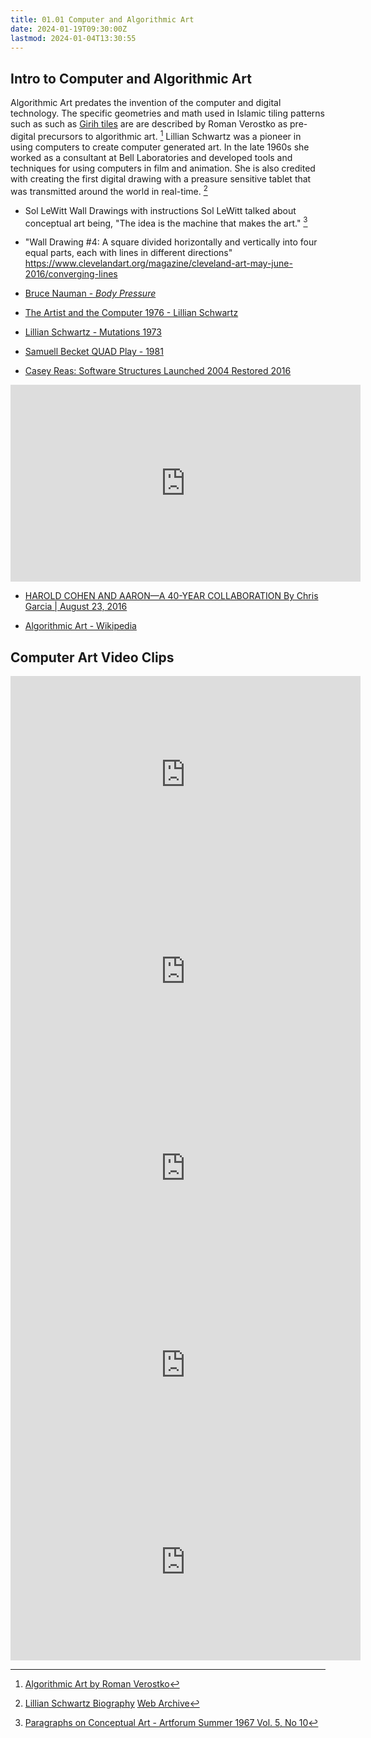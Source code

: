 ```yaml
---
title: 01.01 Computer and Algorithmic Art
date: 2024-01-19T09:30:00Z
lastmod: 2024-01-04T13:30:55
---
```


## Intro to Computer and Algorithmic Art

Algorithmic Art predates the invention of the computer and digital technology. The specific geometries and math used in Islamic tiling patterns such as such as [Girih tiles](https://en.wikipedia.org/wiki/Girih_tiles) are are described by Roman Verostko as pre-digital precursors to algorithmic art. [^2] Lillian Schwartz was a pioneer in using computers to create computer generated art. In the late 1960s she worked as a consultant at Bell Laboratories and developed tools and techniques for using computers in film and animation. She is also credited with creating the first digital drawing with a preasure sensitive tablet that was transmitted around the world in real-time. [^1-lillian]

- Sol LeWitt Wall Drawings with instructions Sol LeWitt talked about conceptual art being, "The idea is the machine that makes the art." [^1]
- "Wall Drawing #4: A square divided horizontally and vertically into four equal parts, each with lines in different directions"
  https://www.clevelandart.org/magazine/cleveland-art-may-june-2016/converging-lines

- [Bruce Nauman - _Body Pressure_](http://projects.e-flux.com/do_it/manuals/artists/n/N001/N001A_text.html)

- [The Artist and the Computer 1976 - Lillian Schwartz](https://www.youtube.com/watch?v=GRFPV9smRyg)
- [Lillian Schwartz - Mutations 1973](https://www.youtube.com/watch?v=QCthSns4U4s)

- [Samuell Becket QUAD Play - 1981](<https://en.wikipedia.org/wiki/Quad_(play)>)

- [Casey Reas: Software Structures Launched 2004 Restored 2016](https://whitney.org/exhibitions/software-structures)
<iframe width="560" height="315" src="https://www.youtube.com/embed/4ZDRfnICq9M?si=1XR-hgqaTilTnSyL" title="YouTube video player" frameborder="0" allow="accelerometer; autoplay; clipboard-write; encrypted-media; gyroscope; picture-in-picture; web-share" allowfullscreen></iframe>

- [HAROLD COHEN AND AARON—A 40-YEAR COLLABORATION By Chris Garcia | August 23, 2016](https://computerhistory.org/blog/harold-cohen-and-aaron-a-40-year-collaboration/)

- [Algorithmic Art - Wikipedia](https://en.wikipedia.org/wiki/Algorithmic_art)

## Computer Art Video Clips

<iframe width="560" height="315" src="https://www.youtube.com/embed/CIEYlUosKUY?si=dH7uJVXm-vO6oOLT" title="YouTube video player" frameborder="0" allow="accelerometer; autoplay; clipboard-write; encrypted-media; gyroscope; picture-in-picture; web-share" allowfullscreen></iframe>

<iframe width="560" height="315" src="https://www.youtube.com/embed/_8DMEHxOLQE?si=qgdIoKssGl1Ofodu" title="YouTube video player" frameborder="0" allow="accelerometer; autoplay; clipboard-write; encrypted-media; gyroscope; picture-in-picture; web-share" allowfullscreen></iframe>

<iframe width="560" height="315" src="https://www.youtube.com/embed/IPczQgCuOOc?si=RzVCIf5RNh9C2TGA" title="YouTube video player" frameborder="0" allow="accelerometer; autoplay; clipboard-write; encrypted-media; gyroscope; picture-in-picture; web-share" allowfullscreen></iframe>

<iframe width="560" height="315" src="https://www.youtube.com/embed/U1DbaUATNtY?si=N0bw12cyzhuMi-hz" title="YouTube video player" frameborder="0" allow="accelerometer; autoplay; clipboard-write; encrypted-media; gyroscope; picture-in-picture; web-share" allowfullscreen></iframe>

<iframe width="560" height="315" src="https://www.youtube.com/embed/Cn-U_Dj5UeE?si=dskYdyVuh_Manb9N" title="YouTube video player" frameborder="0" allow="accelerometer; autoplay; clipboard-write; encrypted-media; gyroscope; picture-in-picture; web-share" allowfullscreen></iframe>

[^1]: [Paragraphs on Conceptual Art - Artforum Summer 1967 Vol. 5, No 10](https://www.artforum.com/features/paragraphs-on-conceptual-art-211354/)
[^2]: [Algorithmic Art by Roman Verostko](https://www.verostko.com/algorithm.html)
[^1-lillian]: [Lillian Schwartz Biography](http://lillian.com/biography/) [Web Archive](https://web.archive.org/web/20230604211831/http://lillian.com/biography/)
